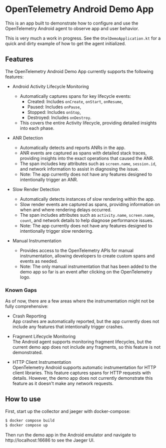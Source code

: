 
# OpenTelemetry Android Demo App

This is an app built to demonstrate how to configure and use the OpenTelemetry Android agent
to observe app and user behavior.

This is very much a work in progress. See the `OtelDemoApplication.kt` for 
a quick and dirty example of how to get the agent initialized.

## Features

The OpenTelemetry Android Demo App currently supports the following features:

* Android Activity Lifecycle Monitoring
  - Automatically captures spans for key lifecycle events:
    - Created: Includes `onCreate`, `onStart`, `onResume`,
    - Paused: Includes `onPause`,
    - Stopped: Includes `onStop`,
    - Destroyed: Includes `onDestroy`.
  - This covers the entire Activity lifecycle, providing detailed insights into each phase.

* ANR Detection
  - Automatically detects and reports ANRs in the app.
  - ANR events are captured as spans with detailed stack traces, providing insights into the exact operations that caused the ANR.
  - The span includes key attributes such as `screen.name`, `session.id`, and network information to assist in diagnosing the issue.
  - Note: The app currently does not have any features designed to intentionally trigger an ANR.

* Slow Render Detection
  - Automatically detects instances of slow rendering within the app.
  - Slow render events are captured as spans, providing information on when and where rendering delays occurred.
  - The span includes attributes such as `activity.name`, `screen.name`, `count`, and network details to help diagnose performance issues.
  - Note: The app currently does not have any features designed to intentionally trigger slow rendering.

* Manual Instrumentation
  - Provides access to the OpenTelemetry APIs for manual instrumentation, allowing developers to create custom spans and events as needed.
  - Note: The only manual instrumentation that has been added to the demo app so far is an event after clicking on the OpenTelemetry logo.

### Known Gaps
As of now, there are a few areas where the instrumentation might not be fully comprehensive:

* Crash Reporting  
App crashes are automatically reported, but the app currently does not include any features that intentionally trigger crashes.

* Fragment Lifecycle Monitoring  
The Android agent supports monitoring fragment lifecycles, but the current demo app does not include any fragments, so this feature is not demonstrated.

* HTTP Client Instrumentation  
  OpenTelemetry Android supports automatic instrumentation for HTTP client libraries. This feature captures spans for HTTP requests with details. However, the demo app does not currently demonstrate this feature as it doesn't make any network requests.

## How to use

First, start up the collector and jaeger with docker-compose:

```bash
$ docker compose build
$ docker compose up
```

Then run the demo app in the Android emulator and navigate to http://localhost:16686
to see the Jaeger UI.
